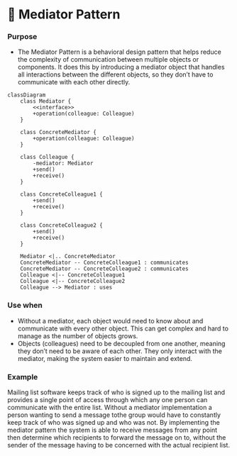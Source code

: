 # 🚀 Mediator Pattern


### Purpose

- The Mediator Pattern is a behavioral design pattern that helps reduce the complexity of communication between multiple objects or components. It does this by introducing a mediator object that handles all interactions between the different objects, so they don’t have to communicate with each other directly.

```mermaid
classDiagram
    class Mediator {
        <<interface>>
        +operation(colleague: Colleague)
    }

    class ConcreteMediator {
        +operation(colleague: Colleague)
    }

    class Colleague {
        -mediator: Mediator
        +send()
        +receive()
    }

    class ConcreteColleague1 {
        +send()
        +receive()
    }

    class ConcreteColleague2 {
        +send()
        +receive()
    }

    Mediator <|.. ConcreteMediator
    ConcreteMediator -- ConcreteColleague1 : communicates
    ConcreteMediator -- ConcreteColleague2 : communicates
    Colleague <|-- ConcreteColleague1
    Colleague <|-- ConcreteColleague2
    Colleague --> Mediator : uses

```


### Use when

- Without a mediator, each object would need to know about and communicate with every other object. This can get complex and hard to manage as the number of objects grows.
- Objects (colleagues) need to be decoupled from one another, meaning they don’t need to be aware of each other. They only interact with the mediator, making the system easier to maintain and extend.

### Example


Mailing list software keeps track of who is signed up to the mailing list and provides a single point of access through which any one person can communicate with the entire list. Without a mediator implementation a person wanting to send a message tothe group would have to constantly keep track of who was signed up and who was not. By implementing the mediator pattern the system is able to receive messages from any point then determine which recipients to forward the message on to, without the sender of the message having to be concerned with the actual recipient list.

